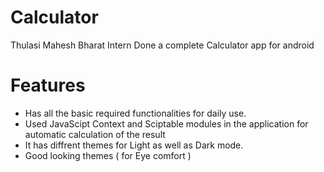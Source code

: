 # Calculator

Thulasi Mahesh
Bharat Intern
Done a complete Calculator app for android 

# Features
- Has all the basic required functionalities for daily use.
- Used JavaScipt Context and Sciptable modules in the application for automatic calculation of the result
- It has diffrent themes for Light as well as Dark mode.
- Good looking themes ( for Eye comfort )

